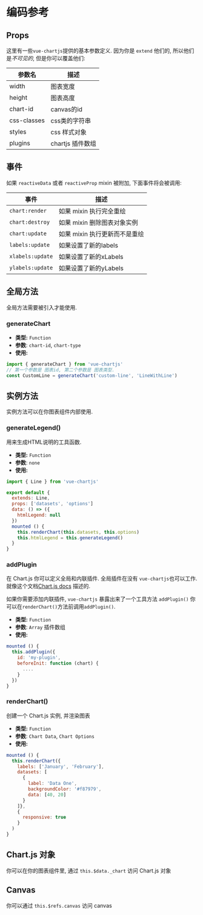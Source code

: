 # 编码参考

## Props

这里有一些`vue-chartjs`提供的基本参数定义. 因为你是 `extend` 他们的, 所以他们是*不可见的*, 但是你可以覆盖他们:

| 参数名 | 描述 |
|---|---|
| width | 图表宽度 |
| height | 图表高度 |
| chart-id | canvas的id |
| css-classes |  css类的字符串 |
| styles |  css 样式对象 |
| plugins | chartjs 插件数组 |

## 事件

如果 `reactiveData` 或者 `reactiveProp` mixin 被附加, 下面事件将会被调用:

| 事件 | 描述|
|---|---|
| `chart:render` | 如果 mixin 执行完全重绘 |
| `chart:destroy` | 如果 mixin 删除图表对象实例 |
| `chart:update` | 如果 mixin 执行更新而不是重绘 |
| `labels:update` | 如果设置了新的labels |
| `xlabels:update` | 如果设置了新的xLabels |
| `ylabels:update` | 如果设置了新的yLabels |


## 全局方法
全局方法需要被引入才能使用.

### generateChart

- **类型:** `Function`
- **参数**: `chart-id`, `chart-type`
- **使用:**

```js
import { generateChart } from 'vue-chartjs'
// 第一个参数是 图表id, 第二个参数是 图表类型.
const CustomLine = generateChart('custom-line', 'LineWithLine')
```

## 实例方法

实例方法可以在你图表组件内部使用.

### generateLegend()

用来生成HTML说明的工具函数.

- **类型:** `Function`
- **参数**: `none`
- **使用:**

```js {11}
import { Line } from 'vue-chartjs'

export default {
  extends: Line,
  props: ['datasets', 'options']
  data: () => ({
    htmlLegend: null
  })
  mounted () {
    this.renderChart(this.datasets, this.options)
    this.htmlLegend = this.generateLegend()
  }
}

```

### addPlugin

在 Chart.js 你可以定义全局和内联插件. 全局插件在没有 `vue-chartjs`也可以工作. 就像这个文档[Chart.js docs](http://www.chartjs.org/docs/latest/developers/plugins.html) 描述的.

如果你需要添加内联插件, `vue-chartjs` 暴露出来了一个工具方法 `addPlugin()`
你可以在`renderChart()`方法前调用`addPlugin()`.

- **类型:** `Function`
- **参数**: `Array` 插件数组
- **使用:**

```js
mounted () {
  this.addPlugin({
    id: 'my-plugin',
    beforeInit: function (chart) {
      ....
    }
  })
}
```

### renderChart()

创建一个 Chart.js 实例, 并渲染图表

- **类型:** `Function`
- **参数**: `Chart Data`, `Chart Options`
- **使用:**

```js
mounted () {
  this.renderChart({
    labels: ['January', 'February'],
    datasets: [
      {
        label: 'Data One',
        backgroundColor: '#f87979',
        data: [40, 20]
      }
    ]},
    {
      responsive: true
    }
  )
}
```

## Chart.js 对象

你可以在你的图表组件里, 通过 `this.$data._chart` 访问 Chart.js 对象

## Canvas

你可以通过 `this.$refs.canvas` 访问 canvas
